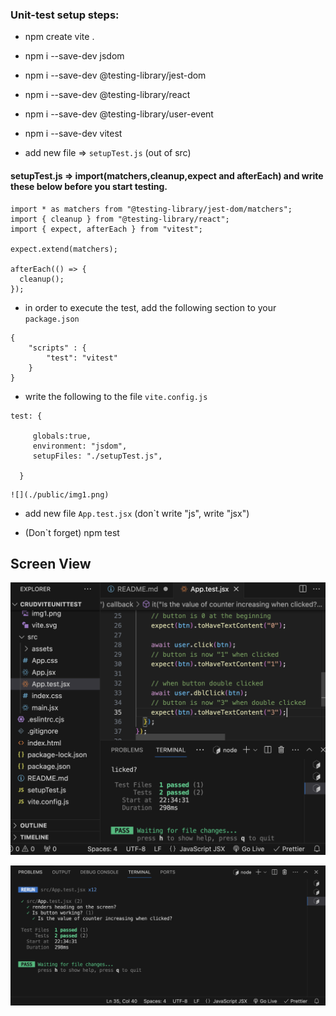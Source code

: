 ### Unit-test setup steps:

- npm create vite .

- npm i --save-dev jsdom

- npm i --save-dev @testing-library/jest-dom

- npm i --save-dev @testing-library/react

- npm i --save-dev @testing-library/user-event

- npm i --save-dev vitest

- add new file => `setupTest.js` (out of src)

#### setupTest.js => import(matchers,cleanup,expect and afterEach) and write these below before you start testing.

```
import * as matchers from "@testing-library/jest-dom/matchers";
import { cleanup } from "@testing-library/react";
import { expect, afterEach } from "vitest";

expect.extend(matchers);

afterEach(() => {
  cleanup();
});

```

- in order to execute the test, add the following section to your `package.json`

```
{
    "scripts" : {
        "test": "vitest"
    }
}
```

- write the following to the file `vite.config.js`

```
test: {

     globals:true,
     environment: "jsdom",
     setupFiles: "./setupTest.js",

  }

```

```
![](./public/img1.png)

```

- add new file `App.test.jsx` (don`t write "js", write "jsx")

- (Don`t forget) npm test

## Screen View

![](./public/img2.png)

![](./public/img3.png)
